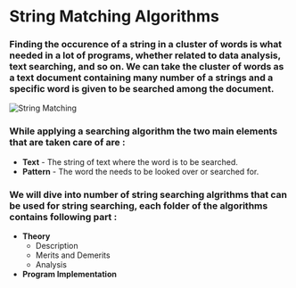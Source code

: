 # String Matching Algorithms

###   Finding the occurence of a string in a cluster of words is what needed in a lot of programs, whether related to data analysis, text searching, and so on. We can take the cluster of words as a text document containing many number of a strings and a specific word is given to be searched among the document.

![String Matching](http://www.stoimen.com/blog/wp-content/uploads/2012/03/ThirdStepBruteforcestringmatching.png)

###   While applying a searching algorithm the two main elements that are taken care of are :
* **Text** - The string of text where the word is to be searched.
* **Pattern** - The word the needs to be looked over or searched for.

### We will dive into number of string searching algrithms that can be used for string searching, each folder of the algorithms contains following part :
  * **Theory**
    * Description
    * Merits and Demerits
    * Analysis
  * **Program Implementation**
